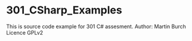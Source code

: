 301_CSharp_Examples
===================
This is source code example for 301 C# assesment. 
Author: Martin Burch
Licence GPLv2
